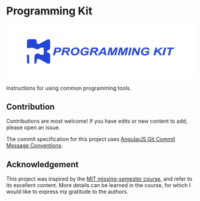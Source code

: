 # Programming Kit

<div align=center>
<img src="logo.jpg"/>
</div>

Instructions for using common programming tools.

## Contribution
Contributions are most welcome! If you have edits or new content to add, please open an issue.

The commit specification for this project uses [AngularJS Git Commit Message Conventions](https://docs.google.com/document/d/1QrDFcIiPjSLDn3EL15IJygNPiHORgU1_OOAqWjiDU5Y/edit?pli=1#heading=h.uyo6cb12dt6w). 

## Acknowledgement
This project was inspired by the [MIT missing-semester course](https://github.com/missing-semester/missing-semester), and refer to its excellent content. More details can be learned in the course, for which I would like to express my gratitude to the authors.